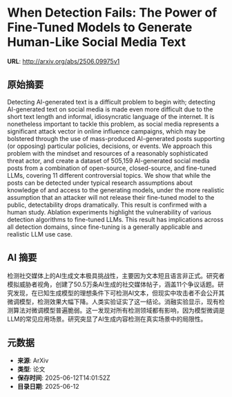 # When Detection Fails: The Power of Fine-Tuned Models to Generate Human-Like Social Media Text

**URL**: http://arxiv.org/abs/2506.09975v1

## 原始摘要

Detecting AI-generated text is a difficult problem to begin with; detecting
AI-generated text on social media is made even more difficult due to the short
text length and informal, idiosyncratic language of the internet. It is
nonetheless important to tackle this problem, as social media represents a
significant attack vector in online influence campaigns, which may be bolstered
through the use of mass-produced AI-generated posts supporting (or opposing)
particular policies, decisions, or events. We approach this problem with the
mindset and resources of a reasonably sophisticated threat actor, and create a
dataset of 505,159 AI-generated social media posts from a combination of
open-source, closed-source, and fine-tuned LLMs, covering 11 different
controversial topics. We show that while the posts can be detected under
typical research assumptions about knowledge of and access to the generating
models, under the more realistic assumption that an attacker will not release
their fine-tuned model to the public, detectability drops dramatically. This
result is confirmed with a human study. Ablation experiments highlight the
vulnerability of various detection algorithms to fine-tuned LLMs. This result
has implications across all detection domains, since fine-tuning is a generally
applicable and realistic LLM use case.


## AI 摘要

检测社交媒体上的AI生成文本极具挑战性，主要因为文本短且语言非正式。研究者模拟威胁者视角，创建了50.5万条AI生成的社交媒体帖子，涵盖11个争议话题。研究发现，在已知生成模型的理想条件下可检测AI文本，但现实中攻击者不会公开其微调模型，检测效果大幅下降。人类实验证实了这一结论。消融实验显示，现有检测算法对微调模型普遍脆弱。这一发现对所有检测领域都有影响，因为模型微调是LLM的常见应用场景。研究突显了AI生成内容检测在真实场景中的局限性。

## 元数据

- **来源**: ArXiv
- **类型**: 论文
- **保存时间**: 2025-06-12T14:01:52Z
- **目录日期**: 2025-06-12

